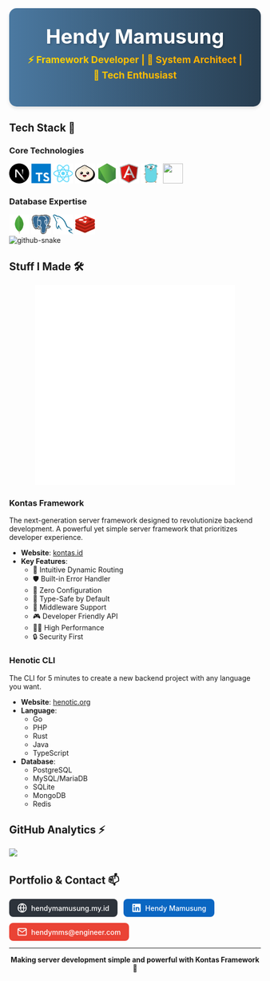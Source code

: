 <div align="center">
    <div style="background: linear-gradient(90deg, #4B79A1, #283E51); padding: 2rem; border-radius: 15px; margin: 1rem 0; box-shadow: 0 4px 6px rgba(0, 0, 0, 0.1);">
        <h1 style="color: white; font-size: 2.5rem; margin: 0; text-shadow: 2px 2px 4px rgba(0,0,0,0.2);">Hendy Mamusung</h1>
        <p style="background: linear-gradient(90deg, #FFD700, #FFA500); -webkit-background-clip: text; -webkit-text-fill-color: transparent; font-size: 1.2rem; margin-top: 0.5rem; font-weight: bold;">⚡ Framework Developer | 🎨 System Architect | 🚀 Tech Enthusiast</p>
    </div>
</div>

## Tech Stack 🚀

### Core Technologies
<div>
    <img src="https://raw.githubusercontent.com/devicons/devicon/master/icons/nextjs/nextjs-original.svg" width="40" height="40"/>
    <img src="https://raw.githubusercontent.com/devicons/devicon/master/icons/typescript/typescript-original.svg" width="40" height="40"/>
    <img src="https://raw.githubusercontent.com/devicons/devicon/master/icons/react/react-original.svg" width="40" height="40"/>
    <img src="https://raw.githubusercontent.com/devicons/devicon/master/icons/bun/bun-original.svg" width="40" height="40"/>
    <img src="https://raw.githubusercontent.com/devicons/devicon/master/icons/nodejs/nodejs-original.svg" width="40" height="40"/>
    <img src="https://raw.githubusercontent.com/devicons/devicon/master/icons/angularjs/angularjs-original.svg" width="40" height="40"/>
    <img src="https://raw.githubusercontent.com/devicons/devicon/master/icons/go/go-original.svg" width="40" height="40"/>
    <img src="https://www.rust-lang.org/logos/rust-logo-128x128.png" width="40" height="40"/>
</div>

### Database Expertise
<div>
    <img src="https://raw.githubusercontent.com/devicons/devicon/master/icons/mongodb/mongodb-original.svg" width="40" height="40"/>
    <img src="https://raw.githubusercontent.com/devicons/devicon/master/icons/postgresql/postgresql-original.svg" width="40" height="40"/>
    <img src="https://raw.githubusercontent.com/devicons/devicon/master/icons/mysql/mysql-original.svg" width="40" height="40"/>
    <img src="https://raw.githubusercontent.com/devicons/devicon/master/icons/redis/redis-original.svg" width="40" height="40"/>
</div>

<picture>
  <source media="(prefers-color-scheme: dark)" srcset="https://raw.githubusercontent.com/tobiasmeyhoefer/tobiasmeyhoefer/output/github-snake-dark.svg" />
  <source media="(prefers-color-scheme: light)" srcset="https://raw.githubusercontent.com/tobiasmeyhoefer/tobiasmeyhoefer/output/github-snake.svg" />
  <img alt="github-snake" src="https://raw.githubusercontent.com/tobiasmeyhoefer/tobiasmeyhoefer/output/github-snake.svg" />
</picture>

## Stuff I Made 🛠️

<div align="center">
    <img src="./public/kontas-logo.gif" width="400"/>
</div>

### Kontas Framework
The next-generation server framework designed to revolutionize backend development. A powerful yet simple server framework that prioritizes developer experience.

- **Website**: [kontas.id](https://kontas.id)
- **Key Features**: 
  - 🎯 Intuitive Dynamic Routing
  - 🛡️ Built-in Error Handler
  - 🚀 Zero Configuration
  - 📝 Type-Safe by Default
  - 🔌 Middleware Support
  - 🎮 Developer Friendly API
  - 🏃‍♂️ High Performance
  - 🔒 Security First

### Henotic CLI
The CLI for 5 minutes to create a new backend project with any language you want.

- **Website**: [henotic.org](https://henotic.org)
- **Language**: 
  - Go
  - PHP
  - Rust
  - Java
  - TypeScript
- **Database**:
  - PostgreSQL
  - MySQL/MariaDB
  - SQLite
  - MongoDB
  - Redis

## GitHub Analytics ⚡

<img height="200em" src="https://github-readme-stats.vercel.app/api/top-langs/?username=hens-msn&layout=compact&theme=light&cache_seconds=86400"/>

## Portfolio & Contact 📫

<div style="display: flex; gap: 12px; flex-wrap: wrap;">
    <a href="https://hendymamusung.my.id" target="_blank" style="text-decoration: none;">
        <div style="display: flex; align-items: center; padding: 8px 16px; background: #2D333B; border-radius: 8px; color: white; font-weight: 500;">
            <svg xmlns="http://www.w3.org/2000/svg" width="20" height="20" viewBox="0 0 24 24" fill="none" stroke="currentColor" stroke-width="2" stroke-linecap="round" stroke-linejoin="round" style="margin-right: 8px;"><circle cx="12" cy="12" r="10"/><line x1="2" y1="12" x2="22" y2="12"/><path d="M12 2a15.3 15.3 0 0 1 4 10 15.3 15.3 0 0 1-4 10 15.3 15.3 0 0 1-4-10 15.3 15.3 0 0 1 4-10z"/></svg>
            hendymamusung.my.id
        </div>
    </a>
    <a href="https://www.linkedin.com/in/hendy-mamusung-399058212/" target="_blank" style="text-decoration: none;">
        <div style="display: flex; align-items: center; padding: 8px 16px; background: #0A66C2; border-radius: 8px; color: white; font-weight: 500;">
            <svg xmlns="http://www.w3.org/2000/svg" width="20" height="20" viewBox="0 0 24 24" fill="currentColor" style="margin-right: 8px;"><path d="M20.5 2h-17A1.5 1.5 0 002 3.5v17A1.5 1.5 0 003.5 22h17a1.5 1.5 0 001.5-1.5v-17A1.5 1.5 0 0020.5 2zM8 19H5v-9h3zM6.5 8.25A1.75 1.75 0 118.3 6.5a1.78 1.78 0 01-1.8 1.75zM19 19h-3v-4.74c0-1.42-.6-1.93-1.38-1.93A1.74 1.74 0 0013 14.19a.66.66 0 000 .14V19h-3v-9h2.9v1.3a3.11 3.11 0 012.7-1.4c1.55 0 3.36.86 3.36 3.66z"/></svg>
            Hendy Mamusung
        </div>
    </a>
    <a href="mailto:hendymms@engineer.com" style="text-decoration: none;">
        <div style="display: flex; align-items: center; padding: 8px 16px; background: #EA4335; border-radius: 8px; color: white; font-weight: 500;">
            <svg xmlns="http://www.w3.org/2000/svg" width="20" height="20" viewBox="0 0 24 24" fill="none" stroke="currentColor" stroke-width="2" stroke-linecap="round" stroke-linejoin="round" style="margin-right: 8px;"><path d="M4 4h16c1.1 0 2 .9 2 2v12c0 1.1-.9 2-2 2H4c-1.1 0-2-.9-2-2V6c0-1.1.9-2 2-2z"/><polyline points="22,6 12,13 2,6"/></svg>
            hendymms@engineer.com
        </div>
    </a>
</div>

---
<div align="center">
    <b>Making server development simple and powerful with Kontas Framework 🚀</b>
</div>
